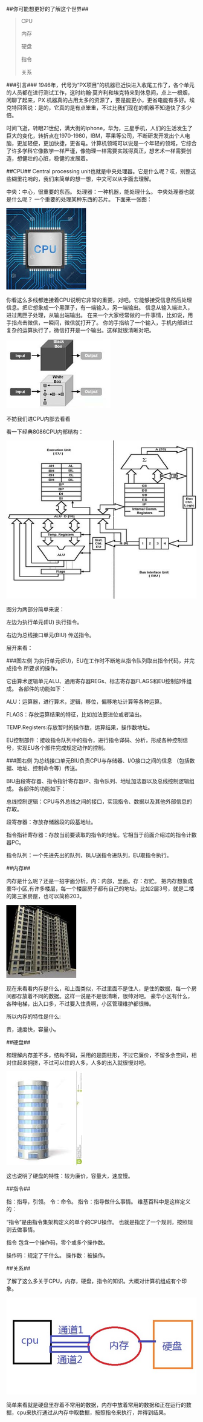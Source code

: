 ##你可能想更好的了解这个世界##
> CPU
> 
> 内存
> 
> 硬盘
> 
> 指令
> 
> 关系

###引言###
 1946年，代号为“PX项目”的机器已近快进入收尾工作了，各个单元的人员都在进行测试工作，这时约翰·莫齐利和埃克特来到休息间，点上一根烟，闲聊了起来，PX 机器真的占用太多的资源了，要是能更小，更省电能有多好。埃克特回答说：是的，它真的是有点笨重，不过比我们现在的机器不知道快了多少倍。
    
 时间飞逝，转眼21世纪，满大街的iphone，华为，三星手机，人们的生活发生了巨大的变化，转折点在1970-1980，IBM，苹果等公司，不断研发开发出个人电脑，更加轻便，更加快捷，更省电。计算机领域可以说是一个年轻的领域，它综合了许多学科它像数学一样严谨，像物理一样需要实践得真正，想艺术一样需要创造，想健壮的心脏，稳健的发展着。

##CPU##
 Central processing unit也就是中央处理器。它是什么呢？哎，别整这些糊里花哨的，我们来简单的想一想，中文可以从字面去理解。
 
 中央：中心，很重要的东西。
 处理器：一种机器，能处理什么。
 中央处理器也就是什么呢？ 一个重要的处理某种东西的芯片。
 下面来一张图：

![](cpu.jpg)
 
 你看这么多线都连接着CPU说明它非常的重要，对吧。它能够接受信息然后处理信息。把它想象成一个黑匣子，有一端输入，另一端输出。
 信息从输入端进入，进过黑匣子处理，从输出端输出。
 在来一个大家经常做的一件事情，比如说，用手指点击微信，一瞬间，微信就打开了。 你的手指给了一个输入，手机内部进过复杂的运算执行了，微信打开是一个输出。这样就很清晰对吧。
 
 ![](blackbox.jpg)

 不妨我们进CPU内部去看看

 看一下经典8086CPU内部结构：
 
 ![](8086.jpg)

 图分为两部分简单来说：
  
   左边为执行单元(EU) 执行指令。
   
   右边为总线接口单元(BIU) 传送指令。
 
 展开来看：


###图左侧 为执行单元(EU)，EU在工作时不断地从指令队列取出指令代码，并完成指令 所要求的操作。
 
 它由算术逻辑单元ALU、通用寄存器REGs、标志寄存器FLAGS和EU控制部件组成。 各部件的功能如下：
 
 ALU：运算器，进行算术，逻辑，移位，偏移地址计算等各种运算。

 FLAGS：存放运算结果的特征，比如加法要进位或者溢出。

 TEMP.Registers:存放暂时的操作数，运算结果，操作数地址。
 
 EU控制部件：接收指令队列中的指令，进行指令译码、分析，形成各种控制信号，实现EU各个部件完成规定动作的控制。

###图右侧 为总线接口单元BIU负责CPU与存储器、I/O接口之间的信息 （包括数据、地址、控制命令等）传送。 

 BIU由段寄存器、指令指针寄存器IP、指令队列、地址加法器以及总线控制逻辑组成。 各部件的功能如下：
    
 总线控制逻辑：CPU与外总线之间的接口，实现指令、数据以及其他外部信息的存取。
    
 段寄存器：存放存储器段的段基地址。
    
 指令指针寄存器：存放当前要读取的指令的地址。它相当于前面介绍过的指令计数器PC。
    
 指令队列：一个先进先出的队列，BLU送指令进队列，EU取指令执行。


##内存##
  
  内存是什么呢？还是一招字面分析。内：内部，里面。存：存贮。
  把内存想象成豪华小区,有许多楼层，每一个楼层房子都有自己的地址。比如2层3号，就是二楼的第三家房屋，也可以简称203。

![](building.jpg)

  现在来看看内存是什么，和上面类似，不过里面不是住人，是住的数据，每一个房间都存放着不同的数据。这样一说是不是很清晰，很帅对吧。
  豪华小区有什么，各种电梯，出入口多，不过要入住贵啊，小区管理维护都很棒。
  
  所以内存的特性是什么:
    
  贵，速度快，容量小。

##硬盘##
  
  和理解内存差不多，结构不同，采用的是圆柱形，不过它廉价，不留多余空间，相对住起来拥挤，不过可以住的人多，人多的出入就很慢对吧。

![](building2.jpg)

  这也说明了硬盘的特性：较为廉价，容量大，速度慢。

##指令##

  指：指导，引领。 令：命令。
  指令：指导做什么事情。
  维基百科中是这样定义的：

  “指令”是由指令集架构定义的单个的CPU操作。
  也就是指定了一个规则，按照规则去做事情。
  
  指令 包含一个操作码，零个或多个操作数。
  
  操作码：规定了干什么。
  操作数：被操作。

##关系##
  
  了解了这么多关于CPU，内存，硬盘，指令的知识。大概对计算机组成有个印象。

![](relation.jpg)

  简单来看就是硬盘里存着不常用的数据，内存中放着常用的数据和正在运行的数据，cpu来执行通过从内存中取数据，按照指令来执行，并得到结果。

  
 
 
